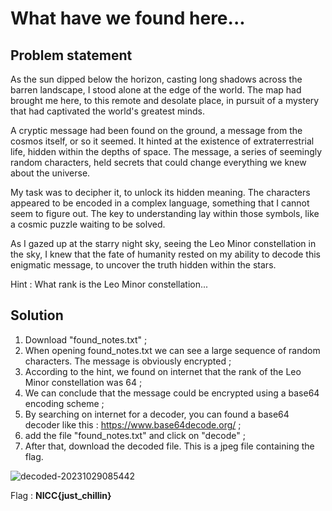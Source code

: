 # What have we found here...

## Problem statement
As the sun dipped below the horizon, casting long shadows across the barren landscape, I stood alone at the edge of the world. The map had brought me here, to this remote and desolate place, in pursuit of a mystery that had captivated the world's greatest minds.

A cryptic message had been found on the ground, a message from the cosmos itself, or so it seemed. It hinted at the existence of extraterrestrial life, hidden within the depths of space. The message, a series of seemingly random characters, held secrets that could change everything we knew about the universe.

My task was to decipher it, to unlock its hidden meaning. The characters appeared to be encoded in a complex language, something that I cannot seem to figure out. The key to understanding lay within those symbols, like a cosmic puzzle waiting to be solved.

As I gazed up at the starry night sky, seeing the Leo Minor constellation in the sky, I knew that the fate of humanity rested on my ability to decode this enigmatic message, to uncover the truth hidden within the stars.

Hint : What rank is the Leo Minor constellation...

## Solution

1. Download "found_notes.txt" ;
2. When opening found_notes.txt we can see a large sequence of random characters. The message is obviously encrypted ;
3. According to the hint, we found on internet that the rank of the Leo Minor constellation was 64 ;
4. We can conclude that the message could be encrypted using a base64 encoding scheme ;
5. By searching on internet for a decoder, you can found a base64 decoder like this : https://www.base64decode.org/ ;
6. add the file "found_notes.txt" and click on "decode" ;
7. After that, download the decoded file. This is a jpeg file containing the flag.

![decoded-20231029085442](https://github.com/Pink-Balloon-Eternal/ctf-writeups/assets/78924080/8fa519f6-8fd9-4c9f-9731-11057923be10)

Flag : **NICC{just_chillin}**
